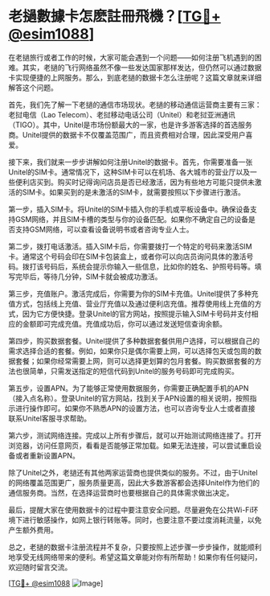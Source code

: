 # 老撾數據卡怎麽註冊飛機？[[TG💪+ @esim1088](https://t.me/s/esim1088)]

在老撾旅行或者工作的时候，大家可能会遇到一个问题——如何注册飞机遇到的困难。其实，老撾的飞行网络虽然不像一些发达国家那样发达，但仍然可以通过数据卡实现便捷的上网服务。那么，到底老撾的数据卡怎么注册呢？这篇文章就来详细解答这个问题。

首先，我们先了解一下老撾的通信市场现状。老撾的移动通信运营商主要有三家：老挝电信（Lao Telecom）、老挝移动电话公司（Unitel）和老挝亚洲通讯（TIGO）。其中，Unitel是市场份额最大的一家，也是许多游客选择的首选服务商。Unitel提供的数据卡不仅覆盖范围广，而且资费相对合理，因此深受用户喜爱。

接下来，我们就来一步步讲解如何注册Unitel的数据卡。首先，你需要准备一张Unitel的SIM卡。通常情况下，这种SIM卡可以在机场、各大城市的营业厅以及一些便利店买到。购买时记得询问店员是否已经激活，因为有些地方可能只提供未激活的SIM卡。如果买到的是未激活的SIM卡，就需要按照以下步骤进行激活。

第一步，插入SIM卡。将Unitel的SIM卡插入你的手机或平板设备中。确保设备支持GSM网络，并且SIM卡槽的类型与你的设备匹配。如果你不确定自己的设备是否支持GSM网络，可以查看设备说明书或者咨询专业人士。

第二步，拨打电话激活。插入SIM卡后，你需要拨打一个特定的号码来激活SIM卡。通常这个号码会印在SIM卡包装盒上，或者你可以向店员询问具体的激活号码。拨打该号码后，系统会提示你输入一些信息，比如你的姓名、护照号码等。填写完毕后，等待几分钟，SIM卡就会被成功激活。

第三步，充值账户。激活完成后，你需要为你的SIM卡充值。Unitel提供了多种充值方式，包括线上充值、营业厅充值以及通过便利店充值。推荐使用线上充值的方式，因为它方便快捷。登录Unitel的官方网站，按照提示输入SIM卡号码并支付相应的金额即可完成充值。充值成功后，你可以通过发送短信查询余额。

第四步，购买数据套餐。Unitel提供了多种数据套餐供用户选择，可以根据自己的需求选择合适的套餐。例如，如果你只是偶尔需要上网，可以选择包天或包周的数据套餐；如果你经常需要上网，则可以选择更划算的包月套餐。购买数据套餐的方法也很简单，只需发送指定的短信代码到Unitel的服务号码即可完成购买。

第五步，设置APN。为了能够正常使用数据服务，你需要正确配置手机的APN（接入点名称）。登录Unitel的官方网站，找到关于APN设置的相关说明，按照指示进行操作即可。如果你不熟悉APN的设置方法，也可以咨询专业人士或者直接联系Unitel客服寻求帮助。

第六步，测试网络连接。完成以上所有步骤后，就可以开始测试网络连接了。打开浏览器，访问任意网页，看看是否能够正常加载。如果无法连接，可以尝试重启设备或者重新设置APN。

除了Unitel之外，老撾还有其他两家运营商也提供类似的服务。不过，由于Unitel的网络覆盖范围更广，服务质量更高，因此大多数游客都会选择Unitel作为他们的通信服务商。当然，在选择运营商时也要根据自己的具体需求做出决定。

最后，提醒大家在使用数据卡的过程中要注意安全问题。尽量避免在公共Wi-Fi环境下进行敏感操作，如网上银行转账等。同时，也要注意不要过度消耗流量，以免产生额外费用。

总之，老撾的数据卡注册流程并不复杂，只要按照上述步骤一步步操作，就能顺利地享受无线网络带来的便利。希望这篇文章能对你有所帮助！如果你有任何疑问，欢迎随时留言交流。

[[TG💪+ @esim1088](https://t.me/s/esim1088) ![Image](https://i.postimg.cc/4NQfJmqS/Snipaste-2025-05-13-00-14-12.png)]